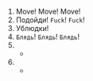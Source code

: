 1. Move! Move! Move!
2. Подойди! `Fuck`! `Fuck`!
3. Ублюдки!
4. `Блядь`! `Блядь`! `Блядь`!
5. -
6. -
